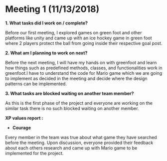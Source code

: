 # Meeting 1 (11/13/2018)

**1. What tasks did I work on / complete?**

Before our first meeting, I explored games on green foot and other platforms like unity and came up with an ice hockey game in green foot
where 2 players protect the ball from going inside their respective goal post.

**2. What am I planning to work on next?**

Before the next meeting, I will have my hands on with greenfoot and learn how things such as predefined methods, classes, and functionalities 
work in greenfoot.I have to understand the code for Mario game which we are going to implement as decided in the meeting and decide where the design
patterns can be implemented.

**3. What tasks are blocked waiting on another team member?**

As this is the first phase of the project and everyone are working on the similar task there is no such blocked waiting on another member.

**XP values report :**

- **Courage**

Every member in the team was true about what game they have searched before the meeting. Upon discussion, everyone provided  their feedback
about each others research and came up with Mario game to be implemented for the project. 

